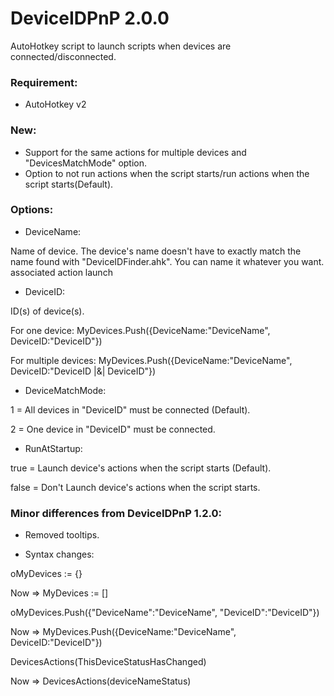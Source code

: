 # DeviceIDPnP 2.0.0
AutoHotkey script to launch scripts when devices are connected/disconnected.

### Requirement:
* AutoHotkey v2

### New:
* Support for the same actions for multiple devices and "DevicesMatchMode" option.
* Option to not run actions when the script starts/run actions when the script starts(Default).

### Options:

* DeviceName:

Name of device. The device's name doesn't have to exactly match the name found with "DeviceIDFinder.ahk". You can name it whatever you want.
associated action launch

* DeviceID:

ID(s) of device(s).

For one device:
MyDevices.Push({DeviceName:"DeviceName", DeviceID:"DeviceID"})

For multiple devices:
MyDevices.Push({DeviceName:"DeviceName", DeviceID:"DeviceID |&| DeviceID"})

* DeviceMatchMode:

1 = All devices in "DeviceID" must be connected (Default).

2 = One device in "DeviceID" must be connected.

* RunAtStartup:

true = Launch device's actions when the script starts (Default). 

false = Don't Launch device's actions when the script starts.


### Minor differences from DeviceIDPnP 1.2.0:
* Removed tooltips.

* Syntax changes:

oMyDevices := {} 

Now => MyDevices := []


oMyDevices.Push({"DeviceName":"DeviceName", "DeviceID":"DeviceID"}) 

Now => MyDevices.Push({DeviceName:"DeviceName", DeviceID:"DeviceID"})


DevicesActions(ThisDeviceStatusHasChanged) 

Now => DevicesActions(deviceNameStatus)
